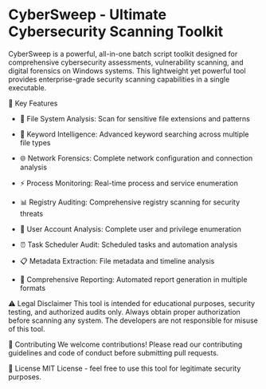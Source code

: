 # CyberSweep - Ultimate Cybersecurity Scanning Toolkit

CyberSweep is a powerful, all-in-one batch script toolkit designed for comprehensive cybersecurity assessments, vulnerability scanning, and digital forensics on Windows systems. This lightweight yet powerful tool provides enterprise-grade security scanning capabilities in a single executable.

🚀 Key Features

- 📁 File System Analysis: Scan for sensitive file extensions and patterns

- 🔑 Keyword Intelligence: Advanced keyword searching across multiple file types
      
- 🌐 Network Forensics: Complete network configuration and connection analysis
      
- ⚡ Process Monitoring: Real-time process and service enumeration
      
- 📊 Registry Auditing: Comprehensive registry scanning for security threats
      
- 👥 User Account Analysis: Complete user and privilege enumeration
      
- ⏰ Task Scheduler Audit: Scheduled tasks and automation analysis
      
- 📋 Metadata Extraction: File metadata and timeline analysis
      
- 📝 Comprehensive Reporting: Automated report generation in multiple formats      

 
⚠️ Legal Disclaimer
This tool is intended for educational purposes, security testing, and authorized audits only. Always obtain proper authorization before scanning any system. The developers are not responsible for misuse of this tool.

🤝 Contributing
We welcome contributions! Please read our contributing guidelines and code of conduct before submitting pull requests.

📄 License
MIT License - feel free to use this tool for legitimate security purposes.
